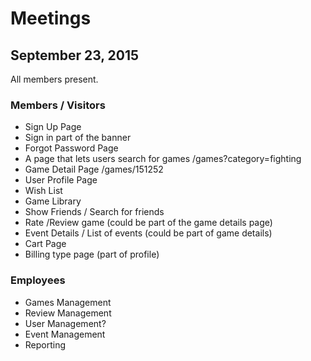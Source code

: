 # Meetings
## September 23, 2015
All members present.

### Members / Visitors
- Sign Up Page 
- Sign in part of the banner
- Forgot Password Page
- A page that lets users search for games /games?category=fighting
- Game Detail Page /games/151252
- User Profile Page
- Wish List
- Game Library
- Show Friends / Search for friends
- Rate /Review game (could be part of the game details page)
- Event Details / List of events (could be part of game details)
- Cart Page
- Billing type page (part of profile)

### Employees
- Games Management 
- Review Management
- User Management?
- Event Management
- Reporting
